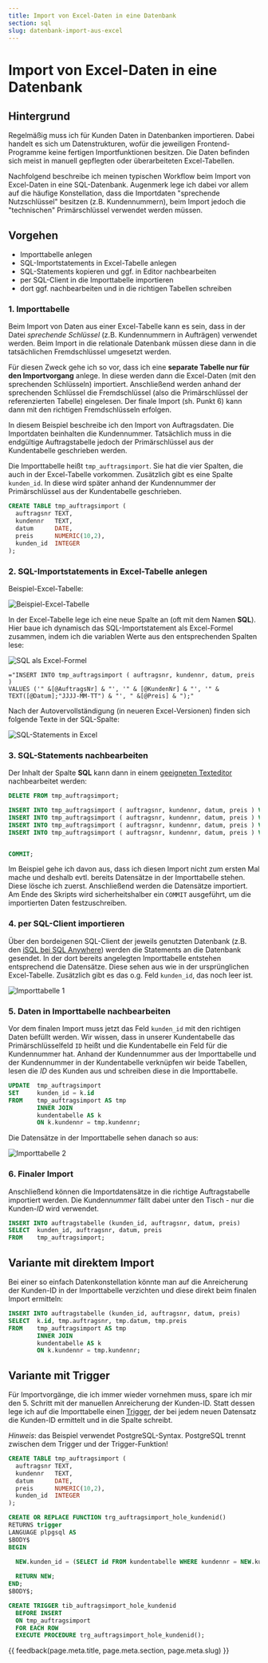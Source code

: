 ```yaml
---
title: Import von Excel-Daten in eine Datenbank
section: sql
slug: datenbank-import-aus-excel
---
```


# Import von Excel-Daten in eine Datenbank

## Hintergrund

Regelmäßig muss ich für Kunden Daten in Datenbanken importieren. Dabei handelt es sich um Datenstrukturen, wofür die jeweiligen Frontend-Programme keine fertigen Importfunktionen besitzen. Die Daten befinden sich meist in manuell gepflegten oder überarbeiteten Excel-Tabellen.

Nachfolgend beschreibe ich meinen typischen Workflow beim Import von Excel-Daten in eine SQL-Datenbank. Augenmerk lege ich dabei vor allem auf die häufige Konstellation, dass die Importdaten "sprechende Nutzschlüssel" besitzen (z.B. Kundennummern), beim Import jedoch die "technischen" Primärschlüssel verwendet werden müssen.

## Vorgehen

- Importtabelle anlegen
- SQL-Importstatements in Excel-Tabelle anlegen
- SQL-Statements kopieren und ggf. in Editor nachbearbeiten
- per SQL-Client in die Importtabelle importieren
- dort ggf. nachbearbeiten und in die richtigen Tabellen schreiben

### 1. Importtabelle

Beim Import von Daten aus einer Excel-Tabelle kann es sein, dass in der Datei *sprechende Schlüssel* (z.B. Kundennummern in Aufträgen) verwendet werden. Beim Import in die relationale Datenbank müssen diese dann in die tatsächlichen Fremdschlüssel umgesetzt werden.

Für diesen Zweck gehe ich so vor, dass ich eine **separate Tabelle nur für den Importvorgang** anlege. In diese werden dann die Excel-Daten (mit den sprechenden Schlüsseln) importiert. Anschließend werden anhand der sprechenden Schlüssel die Fremdschlüssel (also die Primärschlüssel der referenzierten Tabelle) eingelesen. Der finale Import (sh. Punkt 6) kann dann mit den richtigen Fremdschlüsseln erfolgen.

In diesem Beispiel beschreibe ich den Import von Auftragsdaten. Die Importdaten beinhalten die Kundennummer. Tatsächlich muss in die endgültige Auftragstabelle jedoch der Primärschlüssel aus der Kundentabelle geschrieben werden.

Die Importtabelle heißt `tmp_auftragsimport`. Sie hat die vier Spalten, die auch in der Excel-Tabelle vorkommen. Zusätzlich gibt es eine Spalte `kunden_id`. In diese wird später anhand der Kundennummer der Primärschlüssel aus der Kundentabelle geschrieben.

```sql
CREATE TABLE tmp_auftragsimport (
  auftragsnr TEXT,
  kundennr   TEXT,
  datum      DATE,
  preis      NUMERIC(10,2),
  kunden_id  INTEGER
);
```

### 2. SQL-Importstatements in Excel-Tabelle anlegen

Beispiel-Excel-Tabelle:

![Beispiel-Excel-Tabelle](img/2022-03-25-datenbank-import-excel.png)

In der Excel-Tabelle lege ich eine neue Spalte an (oft mit dem Namen **SQL**). Hier baue ich dynamisch das SQL-Importstatement als Excel-Formel zusammen, indem ich die variablen Werte aus den entsprechenden Spalten lese:

![SQL als Excel-Formel](img/2022-03-25-datenbank-import-excel-sql.png)

```
="INSERT INTO tmp_auftragsimport ( auftragsnr, kundennr, datum, preis )
VALUES ('" &[@AuftragsNr] & "', '" & [@KundenNr] & "', '" & TEXT([@Datum];"JJJJ-MM-TT") & "', " &[@Preis] & ");"
```

Nach der Autovervollständigung (in neueren Excel-Versionen) finden sich folgende Texte in der SQL-Spalte:

![SQL-Statements in Excel](img/2022-03-25-datenbank-import-excel-sql-statements.png)


### 3. SQL-Statements nachbearbeiten

Der Inhalt der Spalte **SQL** kann dann in einem [geeigneten Texteditor](/misc/texteditor/) nachbearbeitet werden:

```sql
DELETE FROM tmp_auftragsimport;

INSERT INTO tmp_auftragsimport ( auftragsnr, kundennr, datum, preis ) VALUES ('A50055', 'K1001', '2022-03-01', 500);
INSERT INTO tmp_auftragsimport ( auftragsnr, kundennr, datum, preis ) VALUES ('A50056', 'K1002', '2022-03-03', 750);
INSERT INTO tmp_auftragsimport ( auftragsnr, kundennr, datum, preis ) VALUES ('A50057', 'K1002', '2022-03-10', 1000);
INSERT INTO tmp_auftragsimport ( auftragsnr, kundennr, datum, preis ) VALUES ('A50058', 'K1005', '2022-03-02', 300);


COMMIT;
```

Im Beispiel gehe ich davon aus, dass ich diesen Import nicht zum ersten Mal mache und deshalb evtl. bereits Datensätze in der Importtabelle stehen. Diese lösche ich zuerst. Anschließend werden die Datensätze importiert. Am Ende des Skripts wird sicherheitshalber ein `COMMIT` ausgeführt, um die importierten Daten festzuschreiben.

### 4. per SQL-Client importieren

Über den bordeigenen SQL-Client der jeweils genutzten Datenbank (z.B. den [iSQL bei SQL Anywhere](/sql-anywhere/isql/)) werden die Statements an die Datenbank gesendet. In der dort bereits angelegten Importtabelle entstehen entsprechend die Datensätze. Diese sehen aus wie in der ursprünglichen Excel-Tabelle. Zusätzlich gibt es das o.g. Feld `kunden_id`, das noch leer ist.

![Importtabelle 1](img/2022-03-25-datenbank-import-excel-importtabelle-1.png)

### 5. Daten in Importtabelle nachbearbeiten

Vor dem finalen Import muss jetzt das Feld `kunden_id` mit den richtigen Daten befüllt werden. Wir wissen, dass in unserer Kundentabelle das Primärschlüsselfeld `ID` heißt und die Kundentabelle ein Feld für die Kundennummer hat. Anhand der Kundennummer aus der Importtabelle und der Kundennummer in der Kundentabelle verknüpfen wir beide Tabellen, lesen die *ID* des Kunden aus und schreiben diese in die Importtabelle.

```sql
UPDATE  tmp_auftragsimport
SET     kunden_id = k.id
FROM    tmp_auftragsimport AS tmp
        INNER JOIN
        kundentabelle AS k
        ON k.kundennr = tmp.kundennr;
```

Die Datensätze in der Importtabelle sehen danach so aus:

![Importtabelle 2](img/2022-03-25-datenbank-import-excel-importtabelle-2.png)

### 6. Finaler Import

Anschließend können die Importdatensätze in die richtige Auftragstabelle importiert werden. Die Kunden*nummer* fällt dabei unter den Tisch - nur die Kunden-*ID* wird verwendet.

```sql
INSERT INTO auftragstabelle (kunden_id, auftragsnr, datum, preis)
SELECT  kunden_id, auftragsnr, datum, preis
FROM    tmp_auftragsimport;
```

## Variante mit direktem Import

Bei einer so einfach Datenkonstellation könnte man auf die Anreicherung der Kunden-ID in der Importtabelle verzichten und diese direkt beim finalen Import ermitteln:

```sql
INSERT INTO auftragstabelle (kunden_id, auftragsnr, datum, preis)
SELECT  k.id, tmp.auftragsnr, tmp.datum, tmp.preis
FROM    tmp_auftragsimport AS tmp
        INNER JOIN
        kundentabelle AS k
        ON k.kundennr = tmp.kundennr;
```


## Variante mit Trigger

Für Importvorgänge, die ich immer wieder vornehmen muss, spare ich mir den 5. Schritt mit der manuellen Anreicherung der Kunden-ID. Statt dessen lege ich auf die Importtabelle einen [Trigger](../datenbank-trigger), der bei jedem neuen Datensatz die Kunden-ID ermittelt und in die Spalte schreibt.

*Hinweis*: das Beispiel verwendet PostgreSQL-Syntax. PostgreSQL trennt zwischen dem Trigger und der Trigger-Funktion!

```sql
CREATE TABLE tmp_auftragsimport (
  auftragsnr TEXT,
  kundennr   TEXT,
  datum      DATE,
  preis      NUMERIC(10,2),
  kunden_id  INTEGER
);

CREATE OR REPLACE FUNCTION trg_auftragsimport_hole_kundenid()
RETURNS trigger
LANGUAGE plpgsql AS
$BODY$
BEGIN
  
  NEW.kunden_id = (SELECT id FROM kundentabelle WHERE kundennr = NEW.kundennr);

  RETURN NEW;
END;
$BODY$;

CREATE TRIGGER tib_auftragsimport_hole_kundenid
  BEFORE INSERT
  ON tmp_auftragsimport
  FOR EACH ROW
  EXECUTE PROCEDURE trg_auftragsimport_hole_kundenid();
```

{{ feedback(page.meta.title, page.meta.section, page.meta.slug) }}
